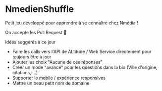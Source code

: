 # NmedienShuffle
Petit jeu développé pour apprendre à se connaître chez Nmédia !

On accepte les Pull Request 🤘

Idées suggérés à ce jour
* Faire les calls vers l'API de ALtitude / Web Service directement pour toujours être à jour
* Ajouter les choix "Aucune de ces réponses"
* Créer un mode "avancé" pour les questions dans la bio (Ville d'origine, citations, ...)
* Supporter le mobile / expérience responsives
* Mettre un beau petit nom de domaine
